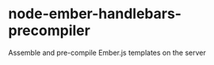 node-ember-handlebars-precompiler
=================================

Assemble and pre-compile Ember.js templates on the server